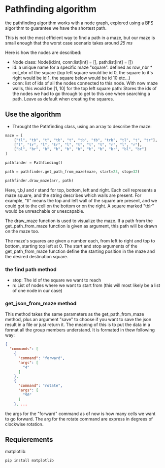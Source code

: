 # Pathfinding algorithm
the pathfinding algorithm works with a node graph, explored using a BFS algorithm to guarantee we have the shortest path.

This is not the most efficient way to find a path in a maze, but our maze is small enough that the worst case scenario takes around _25 ms_

Here is how the nodes are described:

- Node class: Node(id:int, conn:list[int] = [], path:list[int] = [])
- id: a unique name for a specific maze "square". defined as row_nbr * col_nbr of the square (top left square would be id 0, the square to it's right would be id 1, the square below would be id 10 etc...)
- conn: list of ids of all the nodes connected to this node. With now maze walls, this would be [1, 10] for the top left square
path: Stores the ids of the nodes we had to go through to get to this one when searching a path. Leave as default when creating the squares.

## Use the algorithm
- Throught the Pathfinding class, using an array to describe the maze:

```python
maze = [
    ["tl", "tb", "t", "tb", "t", "tb", "tb", "trb", "tl", "t", "tr"],
    ["l", "tr", "l", "tr", "l", "t", "t", "t", "r", "l", "r"],
    ["bl", "br", "b", "b", "b", "b", "b", "b", "br", "bl", "br"]
]

pathfinder = Pathfinding()

path = pathfinder.get_path_from_maze(maze, start=23, stop=32)

pathfinder.draw_maze(arr, path)
```
Here, t,b,l and r stand for top, bottom, left and right. Each cell represents a maze square, and the string describes which walls are present. For example, "tl" means the top and left wall of the square are present, and we could got to the cell on the bottom or on the right. A square marked "tblr" would be unreachable or unescapable.

The draw_maze function is used to visualize the maze. If a path from the get_path_from_maze function is given as argument, this path will be drawn on the maze too.

The maze's squares are given a number each, from left to right and top to bottom, starting top left at 0. The start and stop arguments of the get_path_from_maze function define the starting position in the maze and the desired destination square.

### the find path method
- stop: The id of the square we want to reach
- n: List of nodes where we want to start from (this will most likely be a list of one node in our case)

### get_json_from_maze method
This method takes the same parameters as the get_path_from_maze method, plus an argument "save" to choose if you want to save the json result in a file or just return it. The meaning of this is to put the data in a format all the group members understand. It is formated in thew following way:

```json
{
  "commands": [
    {
      "command": "forward",
      "args": [
        "4"
      ]
    },
    {
      "command": "rotate",
      "args": [
        "90"
      ]
    }, ...
```

the args for the "forward" command as of now is how many cells we want to go forward. The arg for the rotate command are express in degrees of clockwise rotation.

## Requierements
matplotlib: 
```bash
pip install matplotlib
```